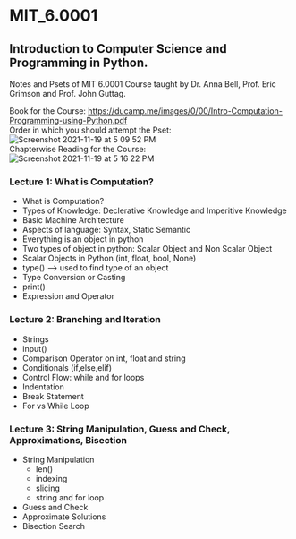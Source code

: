 # MIT_6.0001
## Introduction to Computer Science and Programming in Python.
Notes and Psets of MIT 6.0001 Course taught by Dr. Anna Bell, Prof. Eric Grimson and Prof. John Guttag.  

Book for the Course: https://ducamp.me/images/0/00/Intro-Computation-Programming-using-Python.pdf  
Order in which you should attempt the Pset: ![Screenshot 2021-11-19 at 5 09 52 PM](https://user-images.githubusercontent.com/62128029/142617524-08366f5a-e8de-4267-be7d-f623ff079d3d.png)  
Chapterwise Reading for the Course: ![Screenshot 2021-11-19 at 5 16 22 PM](https://user-images.githubusercontent.com/62128029/142617676-61d19165-d8be-4de5-818d-8a214c3788e5.png)  
### Lecture 1: What is Computation?
- What is Computation?
- Types of Knowledge: Declerative Knowledge and Imperitive Knowledge
- Basic Machine Architecture
- Aspects of language: Syntax, Static Semantic
- Everything is an object in python
- Two types of object in python: Scalar Object and Non Scalar Object 
- Scalar Objects in Python (int, float, bool, None)
- type() --> used to find type of an object
- Type Conversion or Casting
- print()
- Expression and Operator
### Lecture 2: Branching and Iteration
- Strings
- input()
- Comparison Operator on int, float and string
- Conditionals (if,else,elif)
- Control Flow: while and for loops
- Indentation
- Break Statement
- For vs While Loop
### Lecture 3: String Manipulation, Guess and Check, Approximations, Bisection
- String Manipulation 
    - len()
    - indexing
    - slicing
    - string and for loop
- Guess and Check
- Approximate Solutions 
- Bisection Search   
